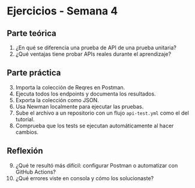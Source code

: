 # Ejercicios - Semana 4

## Parte teórica

1. ¿En qué se diferencia una prueba de API de una prueba unitaria?
2. ¿Qué ventajas tiene probar APIs reales durante el aprendizaje?

## Parte práctica

3. Importa la colección de Reqres en Postman.
4. Ejecuta todos los endpoints y documenta los resultados.
5. Exporta la colección como JSON.
6. Usa Newman localmente para ejecutar las pruebas.
7. Sube el archivo a un repositorio con un flujo `api-test.yml` como el del tutorial.
8. Comprueba que los tests se ejecutan automáticamente al hacer cambios.

## Reflexión

9. ¿Qué te resultó más difícil: configurar Postman o automatizar con GitHub Actions?
10. ¿Qué errores viste en consola y cómo los solucionaste?
